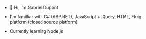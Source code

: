 - 👋 Hi, I’m Gabriel Dupont

- I'm familliar with C# (ASP.NET), JavaScript  + jQuery, HTML, Fluig platform (closed source platform)
- Currently learning Node.js
